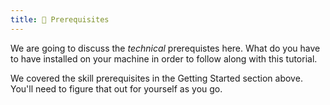 ```yaml
---
title: 📘 Prerequisites
---
```


We are going to discuss the *technical* prerequistes here. What do you have to have installed on your machine in order to follow along with this tutorial. 

We covered the skill prerequisites in the Getting Started section above. You'll need to figure that out for yourself as you go. 